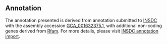 

Annotation
----------

The annotation presented is derived from annotation submitted to
[INSDC](http://www.insdc.org) with the assembly accession
[GCA\_001632375.1](http://www.ebi.ac.uk/ena/data/view/GCA_001632375.1),
with additional non-coding genes derived from
[Rfam](http://rfam.xfam.org/). For more details, please visit [INSDC
annotation
import](http://ensemblgenomes.org/info/data/insdc_annotation).
